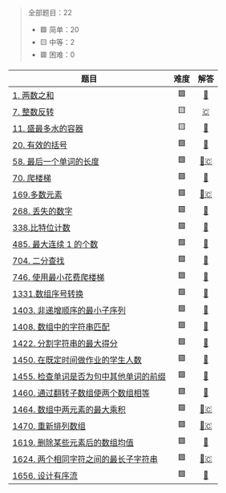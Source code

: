 
> 全部题目：22
>
> - 🟩 简单：20 
> - 🟨 中等：2
> - 🟥 困难：0


|题目|难度|解答|
|---|:--:|:--:|
[1. 两数之和](https://leetcode.cn/problems/two-sum/)|🟩|[🦀](./rust_leetcode/src/bin/two_sum.rs)|
[7. 整数反转](https://leetcode.cn/problems/reverse-integer/)|🟨|[🇨](./c_leetcode/reverse.c)|
[11. 盛最多水的容器](https://leetcode.cn/problems/container-with-most-water/)|🟨|[🦀](./rust_leetcode/src/bin/max_area.rs)|
[20. 有效的括号](https://leetcode.cn/problems/valid-parentheses/)|🟩|[🦀](./rust_leetcode/src/bin/is_valid.rs)|
[58. 最后一个单词的长度](https://leetcode.cn/problems/length-of-last-word/)|🟩|[🦀](./rust_leetcode/src/bin/length_of_last_word.rs)[🇨](./c_leetcode/lengthOfLastWord.c)|
[70. 爬楼梯](https://leetcode.cn/problems/climbing-stairs/)|🟩|[🦀](./rust_leetcode/src/bin/climb_stairs.rs)|
[169.多数元素](https://leetcode.cn/problems/majority-element/)|🟩|[🦀](./rust_leetcode/src/bin/majority_element.rs)[🇨](./c_leetcode/majorityElement.c)|
[268. 丢失的数字](https://leetcode.cn/problems/missing-number/)|🟩|[🦀](./rust_leetcode/src/bin/missing_number.rs)|
[338.比特位计数](https://leetcode.cn/problems/counting-bits/)|🟩|[🦀](./rust_leetcode/src/bin/count_bits.rs)|
[485. 最大连续 1 的个数](https://leetcode.cn/problems/max-consecutive-ones/)|🟩|[🦀](./rust_leetcode/src/bin/find_max_consecutive_ones.rs)|
[704. 二分查找](https://leetcode.cn/problems/binary-search/)|🟩|[🦀](./rust_leetcode/src/bin/search.rs)|
[746. 使用最小花费爬楼梯](https://leetcode.cn/problems/min-cost-climbing-stairs/)|🟩|[🦀](./rust_leetcode/src/bin/min_cost_climbing_stairs.rs)|
[1331.数组序号转换](https://leetcode.cn/problems/rank-transform-of-an-array/)|🟩|[🦀](./rust_leetcode/src/bin/array_rank_transform.rs)|
[1403. 非递增顺序的最小子序列](https://leetcode.cn/problems/minimum-subsequence-in-non-increasing-order/)|🟩|[🦀](./rust_leetcode/src/bin/min_subsequence.rs)|
[1408. 数组中的字符串匹配](https://leetcode.cn/problems/string-matching-in-an-array/)|🟩|[🦀](./rust_leetcode/src/bin/string_matching.rs)|
[1422. 分割字符串的最大得分](https://leetcode.cn/problems/maximum-score-after-splitting-a-string/)|🟩|[🦀](./rust_leetcode/src/bin/max_score.rs)|
[1450. 在既定时间做作业的学生人数](https://leetcode.cn/problems/number-of-students-doing-homework-at-a-given-time/)|🟩|[🦀](./rust_leetcode/src/bin/busy_student.rs)|
[1455. 检查单词是否为句中其他单词的前缀](https://leetcode.cn/problems/check-if-a-word-occurs-as-a-prefix-of-any-word-in-a-sentence/)|🟩|[🦀](./rust_leetcode/src/bin/is_prefix_of_word.rs)|
[1460. 通过翻转子数组使两个数组相等](https://leetcode.cn/problems/make-two-arrays-equal-by-reversing-sub-arrays/)|🟩|[🦀](./rust_leetcode/src/bin/can_be_equal.rs)|
[1464. 数组中两元素的最大乘积](https://leetcode.cn/problems/maximum-product-of-two-elements-in-an-array/)|🟩|[🦀](./rust_leetcode/src/bin/max_product.rs)[🇨](./c_leetcode/maxProduct.c)|
[1470. 重新排列数组](https://leetcode.cn/problems/shuffle-the-array/)|🟩|[🦀](./rust_leetcode/src/bin/shuffle.rs)[🇨](./c_leetcode/shuffle.c)|
[1619. 删除某些元素后的数组均值](https://leetcode.cn/problems/mean-of-array-after-removing-some-elements/)|🟩|[🦀](./rust_leetcode/src/bin/trim_mean.rs)|
[1624. 两个相同字符之间的最长子字符串](https://leetcode.cn/problems/largest-substring-between-two-equal-characters/)|🟩|[🦀](./rust_leetcode/src/bin/max_length_between_equal_characters.rs)[🇨](./c_leetcode/maxLengthBetweenEqualCharacters.c)|
[1656. 设计有序流](https://leetcode.cn/problems/design-an-ordered-stream/)|🟩|[🦀](./rust_leetcode/src/bin/design_an_ordered_stream.rs)|
